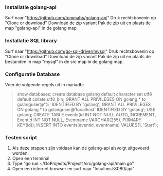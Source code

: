 ### Installatie golang-api
Surf naar "https://github.com/tommahs/golang-api"
Druk rechtsbovenin op "Clone or download"
Download de zip variant
Pak de zip uit en plaats de map "golang-api" in de golang map.

### Installatie SQL library
Surf naar "https://github.com/go-sql-driver/mysql"
Druk rechtsbovenin op "Clone or download"
Download de zip variant
Pak de zip uit en plaats de bestanden in  map "mysql" in de src map in de golang map.

### Configuratie Database

Voer de volgende regels uit in mariadb:
> show databases;
create database golang default character set utf8 default collate utf8_bin;
GRANT ALL PRIVILEGES ON golang.* to golanguser@'%' IDENTIFIED BY 'golang';
GRANT ALL PRIVILEGES ON golang.* to golanguser@'localhost' IDENTIFIED BY 'golang';
USE golang;
CREATE TABLE events(id INT NOT NULL AUTO_INCREMENT, Eventid INT NOT NULL, Eventname VARCHAR(255), PRIMARY KEY(id));
INSERT INTO events(eventid, eventname) VALUES(1, 'Start');

### Testen script
1. Als deze stappen zijn voldaan kan de golang-api alsvolgt uitgevoerd worden:
2. Open een terminal
3. Type "go run ~/GoProjects/Project1/src/golang-api/main.go"
4. Open een internet browser en surf naar "localhost:8080/api"

